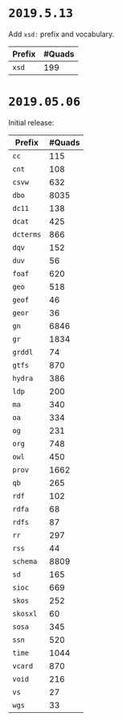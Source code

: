 # `2019.5.13`

Add `xsd:` prefix and vocabulary.

| Prefix | #Quads |
| ---- | ---- |
| `xsd` | 199 |

# `2019.05.06`

Initial release:

| Prefix | #Quads |
| ---- | ---- |
| `cc` | 115 |
| `cnt` | 108 |
| `csvw` | 632 |
| `dbo` | 8035 |
| `dc11` | 138 |
| `dcat` | 425 |
| `dcterms` | 866 |
| `dqv` | 152 |
| `duv` | 56 |
| `foaf` | 620 |
| `geo` | 518 |
| `geof` | 46 |
| `geor` | 36 |
| `gn` | 6846 |
| `gr` | 1834 |
| `grddl` | 74 |
| `gtfs` | 870 |
| `hydra` | 386 |
| `ldp` | 200 |
| `ma` | 340 |
| `oa` | 334 |
| `og` | 231 |
| `org` | 748 |
| `owl` | 450 |
| `prov` | 1662 |
| `qb` | 265 |
| `rdf` | 102 |
| `rdfa` | 68 |
| `rdfs` | 87 |
| `rr` | 297 |
| `rss` | 44 |
| `schema` | 8809 |
| `sd` | 165 |
| `sioc` | 669 |
| `skos` | 252 |
| `skosxl` | 60 |
| `sosa` | 345 |
| `ssn` | 520 |
| `time` | 1044 |
| `vcard` | 870 |
| `void` | 216 |
| `vs` | 27 |
| `wgs` | 33 |
